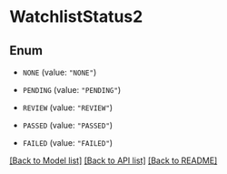 # WatchlistStatus2

## Enum


* `NONE` (value: `"NONE"`)

* `PENDING` (value: `"PENDING"`)

* `REVIEW` (value: `"REVIEW"`)

* `PASSED` (value: `"PASSED"`)

* `FAILED` (value: `"FAILED"`)


[[Back to Model list]](../README.md#documentation-for-models) [[Back to API list]](../README.md#documentation-for-api-endpoints) [[Back to README]](../README.md)


